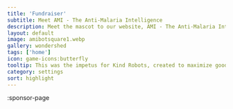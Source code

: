 ```yaml
---
title: 'Fundraiser'
subtitle: Meet AMI - The Anti-Malaria Intelligence
description: Meet the mascot to our website, AMI - The Anti-Malaria Intelligence, and read about our fundraiser.
layout: default
image: amibotsquare1.webp
gallery: wondershed
tags: ['home']
icon: game-icons:butterfly
tooltip: This was the impetus for Kind Robots, created to maximize good from coding via ChatGPT, and springboarding from a non-profit I started in 2020  (Save One Human), which never actually raised funds, just administration fees. At the time, the fundraiser was intended to raise money for malaria medication, but that was prohibitively expensive ($4K to save the equivalent of one human life (hence Save One Human). After it felt too demoralizing to try to raise that much as a single goal, the project was sidelined until 2023 and ChatGPT inspired a new way to raise awareness. I still haven't put together the important bit, which is to have AMI help create slogans to share on social media. As a to-do goes, it's a large one, but it's also the prototype chat interface for Weirdlandia and the rest of the Kind Robots interactions.
category: settings
sort: highlight
---
```


:sponsor-page

